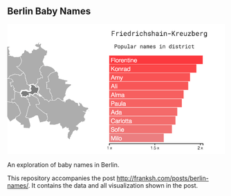 ## Berlin Baby Names

![Berlin Names Screenshot](https://github.com/franksh/berlin-names/raw/master/data/processed/berlin-names-screenshot.png)

An exploration of baby names in Berlin.

This repository accompanies the post http://franksh.com/posts/berlin-names/.
It contains the data and all visualization shown in the post.
